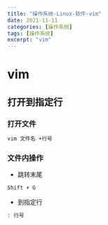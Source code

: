 ```yaml
---
title: "操作系统-Linux-软件-vim"
date: 2021-11-11
categories: [操作系统]
tags: [操作系统]
excerpt: "vim"
---
```


# vim

## 打开到指定行

### 打开文件

```sh
vim 文件名 +行号
```

### 文件内操作

- 跳转末尾

```sh
Shift + G
```

- 到指定行

```sh
: 行号
```
